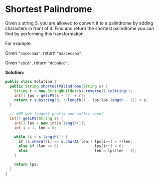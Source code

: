 # Shortest Palindrome

Given a string S, you are allowed to convert it to a palindrome by adding characters in front of it. Find and return the shortest palindrome you can find by performing this transformation.

For example:

Given `"aacecaaa"`, return `"aaacecaaa"`.

Given `"abcd"`, return `"dcbabcd"`.

**Solution:**
```java
public class Solution {
  public String shortestPalindrome(String s) {
    String r = new StringBuilder(s).reverse().toString();
    int[] lps = getLPS(s + '|' + r);
    return r.substring(0, r.length() - lps[lps.length - 1]) + s;
  }

  // KMP get longest prefix and suffix count
  int[] getLPS(String s) {
    int[] lps = new int[s.length()];
    int i = 1, len = 0;

    while (i < s.length()) {
      if (s.charAt(i) == s.charAt(len)) lps[i++] = ++len;
      else if (len == 0)                lps[i++] = 0;
      else                              len = lps[len - 1];
    }

    return lps;
  }
}
```